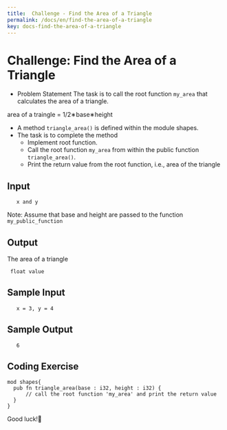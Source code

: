 ```yaml
---
title:  Challenge - Find the Area of a Triangle
permalink: /docs/en/find-the-area-of-a-triangle
key: docs-find-the-area-of-a-triangle
---
```


# Challenge: Find the Area of a Triangle

- Problem Statement 
The task is to call the root function `my_area` that calculates the area of a triangle.

area of a traingle = 1/2∗base∗height

- A method `triangle_area()` is defined within the module shapes.
- The task is to complete the method
     - Implement root function.
     - Call the root function `my_area` from within the public function `triangle_area()`.
     -  Print the return value from the root function, i.e., area of the triangle
     
     
## Input 
```
   x and y   
```
 Note: Assume that base and height are passed to the function `my_public_function`
 
## Output 
The area of a triangle
```
 float value
```
## Sample Input 
```
   x = 3, y = 4
```
## Sample Output 
```
   6
```

## Coding Exercise

```
mod shapes{
  pub fn triangle_area(base : i32, height : i32) {
      // call the root function 'my_area' and print the return value
  }
}

```
Good luck!🤞
